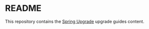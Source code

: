 # README

This repository contains the [Spring Upgrade](spring.academy/guides) upgrade guides content.
